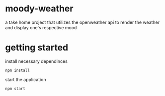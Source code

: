 # moody-weather
a take home project that utilizes the openweather api to render the weather and display one's respective mood

# getting started
install necessary dependinces
```
npm install
```

start the application
```
npm start
```

